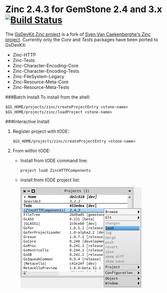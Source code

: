 # Zinc 2.4.3 for GemStone 2.4 and 3.x [![Build Status](https://travis-ci.org/GsDevKit/zinc.png?branch=gs_master)](https://travis-ci.org/gs_master/zinc)
The [GsDevKit Zinc project][3] is a fork of [Sven Van Caekenberghe's Zinc project][4]. 
Currently only the *Core* and *Tests* packages have been ported to GsDevKit:
* Zinc-HTTP
* Zinc-Tests
* Zinc-Character-Encoding-Core
* Zinc-Character-Encoding-Tests
* Zinc-FileSystem-Legacy
* Zinc-Resource-Meta-Core
* Zinc-Resource-Meta-Tests

###Batch Install
To install from the shell:

```Shell
$GS_HOME/projects/zinc/createProjectEntry <stone-name>
$GS_HOME/projects/zinc/loadProject <stone-name>
```

###Interactive Install
1. Register project with tODE:

   ```Shell
   $GS_HOME/projects/zinc/createProjectEntry <stone-name>
   ```

2. From within tODE:

   * Install from tODE command line:


      ```Shell
      project load ZincHTTPComponents
      ```

   * install from tODE project list:

     ![install zinc](installZinc.png)

[3]: https://github.com/GsDevKit/zinc
[4]: https://github.com/svenvc/zinc
